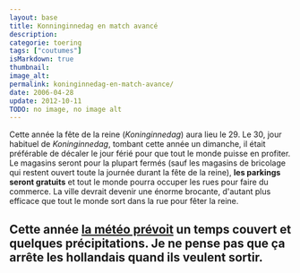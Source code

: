 ```yaml
---
layout: base
title: Konninginnedag en match avancé
description: 
categorie: toering
tags: ["coutumes"]
isMarkdown: true
thumbnail: 
image_alt: 
permalink: koninginnedag-en-match-avance/
date: 2006-04-28
update: 2012-10-11
TODO: no image, no image alt
---
```




Cette année la fête de la reine (*Koninginnedag*) aura lieu le 29. Le 30, jour habituel de *Koninginnedag*, tombant cette année un dimanche, il était préférable de décaler le jour férié pour que tout le monde puisse en profiter. Le magasins seront pour la plupart fermés (sauf les magasins de bricolage qui restent ouvert toute la journée durant la fête de la reine), **les parkings seront gratuits** et tout le monde pourra occuper les rues pour faire du commerce. La ville devrait devenir une énorme brocante, d'autant plus efficace que tout le monde sort dans la rue pour fêter la reine.

Cette année [la météo prévoit](/meteo-europeenne) un temps couvert et quelques précipitations. Je ne pense pas que ça arrête les hollandais quand ils veulent sortir.
---
